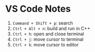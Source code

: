 # VS Code Notes

1. `Command + Shift + p`: search
2. `Ctrl + Alt + n`: build and run in C++
3. `Ctrl + h`: open and close terminal
4. `Ctrl + j`: move cursor to terminal
5. `Ctrl + k`: move cursor to editor
